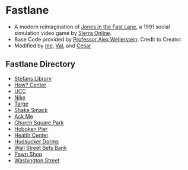 # Fastlane

* A modern reimagination of [Jones in the Fast Lane](https://en.wikipedia.org/wiki/Jones_in_the_Fast_Lane), a 1991 social simulation video game by [Sierra Online](https://en.wikipedia.org/wiki/Sierra_Entertainment).
* Base Code provided by [Professor Alex Wellerstein](https://wellerste.in/). Credit to Creator.
* Modified by [me](https://github.com/jli198), [Val](https://github.com/Val-Bustamante), and [Cesar](https://github.com/cespejo15/)

## Fastlane Directory

* [Stefans Library](src/scene/data/locations/../../../scenes/data/locations/university.js)
* [How? Center](src/scene/data/locations/../../../scenes/data/locations/employment.js)
* [UCC](src/scene/data/locations/../../../scenes/data/locations/rent_office.js)
* [Nike](src/scene/data/locations/../../../scenes/data/locations/clothing.js)
* [Targe](src/scene/data/locations/../../../scenes/data/locations/appliances.js)
* [Shake Smack](src/scenes/data/locations/fast_food.js)
* [Ack Me](src/scenes/data/locations/discount.js)
* [Church Square Park](src/scenes/data/locations/park_lower_right.js)
* [Hoboken Pier](src/scenes/data/locations/park_upper_left.js)
* [Health Center](src/scenes/data/locations/factory.js)
* [Hudsucker Dorms](src/scenes/data/locations/low_cost_housing.js)
* [Wall Street Bets Bank](src/scenes/data/locations/bank.js)
* [Pawn Shop](src/scenes/data/locations/pawn_shop.js)
* [Washington Street](src/scenes/data/locations/market.js)
